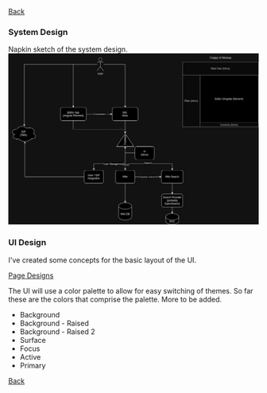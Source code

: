[Back](../README.md)
### System Design 

Napkin sketch of the system design.
![System Design](./system_design.drawio.png)

### UI Design 
I've created some concepts for the basic layout of the UI.

[Page Designs](./page_design_concept.pdf)

The UI will use a color palette to allow for easy switching of themes.
So far these are the colors that comprise the palette. More to be added.

- Background 
- Background - Raised 
- Background - Raised 2 
- Surface 
- Focus 
- Active 
- Primary


[Back](../README.md)

